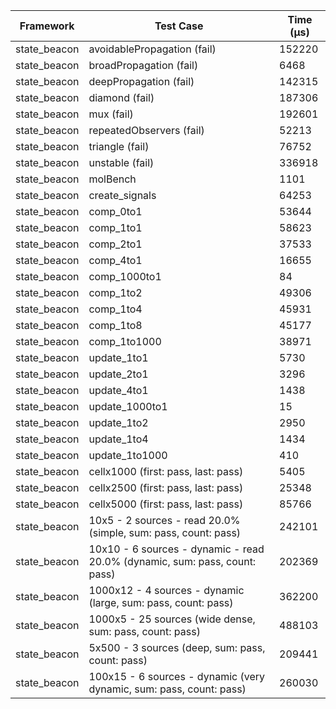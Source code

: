 | Framework | Test Case | Time (μs) |
| --- | --- | --- |
| state_beacon | avoidablePropagation (fail) | 152220 |
| state_beacon | broadPropagation (fail) | 6468 |
| state_beacon | deepPropagation (fail) | 142315 |
| state_beacon | diamond (fail) | 187306 |
| state_beacon | mux (fail) | 192601 |
| state_beacon | repeatedObservers (fail) | 52213 |
| state_beacon | triangle (fail) | 76752 |
| state_beacon | unstable (fail) | 336918 |
| state_beacon | molBench | 1101 |
| state_beacon | create_signals | 64253 |
| state_beacon | comp_0to1 | 53644 |
| state_beacon | comp_1to1 | 58623 |
| state_beacon | comp_2to1 | 37533 |
| state_beacon | comp_4to1 | 16655 |
| state_beacon | comp_1000to1 | 84 |
| state_beacon | comp_1to2 | 49306 |
| state_beacon | comp_1to4 | 45931 |
| state_beacon | comp_1to8 | 45177 |
| state_beacon | comp_1to1000 | 38971 |
| state_beacon | update_1to1 | 5730 |
| state_beacon | update_2to1 | 3296 |
| state_beacon | update_4to1 | 1438 |
| state_beacon | update_1000to1 | 15 |
| state_beacon | update_1to2 | 2950 |
| state_beacon | update_1to4 | 1434 |
| state_beacon | update_1to1000 | 410 |
| state_beacon | cellx1000 (first: pass, last: pass) | 5405 |
| state_beacon | cellx2500 (first: pass, last: pass) | 25348 |
| state_beacon | cellx5000 (first: pass, last: pass) | 85766 |
| state_beacon | 10x5 - 2 sources - read 20.0% (simple, sum: pass, count: pass) | 242101 |
| state_beacon | 10x10 - 6 sources - dynamic - read 20.0% (dynamic, sum: pass, count: pass) | 202369 |
| state_beacon | 1000x12 - 4 sources - dynamic (large, sum: pass, count: pass) | 362200 |
| state_beacon | 1000x5 - 25 sources (wide dense, sum: pass, count: pass) | 488103 |
| state_beacon | 5x500 - 3 sources (deep, sum: pass, count: pass) | 209441 |
| state_beacon | 100x15 - 6 sources - dynamic (very dynamic, sum: pass, count: pass) | 260030 |

